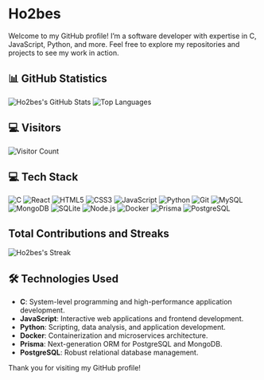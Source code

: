 # Ho2bes

Welcome to my GitHub profile! I’m a software developer with expertise in C, JavaScript, Python, and more. Feel free to explore my repositories and projects to see my work in action.

## 📊 GitHub Statistics

![Ho2bes's GitHub Stats](https://github-readme-stats.vercel.app/api?username=Ho2bes&show_icons=true&hide_title=true&count_private=true&hide=prs&theme=dark)
![Top Languages](https://github-readme-stats.vercel.app/api/top-langs/?username=Ho2bes&layout=compact&theme=dark)

## 💻 Visitors

![Visitor Count](https://profile-counter.glitch.me/{Ho2bes}/count.svg)

## 💻 Tech Stack

![C](https://img.shields.io/badge/C-00599C?style=for-the-badge&logo=c&logoColor=white)
![React](https://img.shields.io/badge/react-%2320232a.svg?style=for-the-badge&logo=react&logoColor=%2361DAFB)
![HTML5](https://img.shields.io/badge/html5%20-%23E34F26.svg?&style=for-the-badge&logo=html5&logoColor=white)
![CSS3](https://img.shields.io/badge/css3-%231572B6.svg?&style=for-the-badge&logo=css3&logoColor=white)
![JavaScript](https://img.shields.io/badge/javascript-%23323330.svg?style=for-the-badge&logo=javascript&logoColor=%23F7DF1E)
![Python](https://img.shields.io/badge/python-3670A0?style=for-the-badge&logo=python&logoColor=ffdd54)
![Git](https://img.shields.io/badge/git%20-%23F05033.svg?&style=for-the-badge&logo=git&logoColor=white)
![MySQL](https://img.shields.io/badge/mysql-%2300f.svg?&style=for-the-badge&logo=mysql&logoColor=white)
![MongoDB](https://img.shields.io/badge/MongoDB-%234ea94b.svg?&style=for-the-badge&logo=mongodb&logoColor=white)
![SQLite](https://img.shields.io/badge/sqlite-%2307405e.svg?&style=for-the-badge&logo=sqlite&logoColor=white)
![Node.js](https://img.shields.io/badge/node.js-6DA55F?style=for-the-badge&logo=node.js&logoColor=white)
![Docker](https://img.shields.io/badge/Docker-2496ED?style=for-the-badge&logo=docker&logoColor=white)
![Prisma](https://img.shields.io/badge/Prisma-1B222D?style=for-the-badge&logo=prisma&logoColor=white)
![PostgreSQL](https://img.shields.io/badge/PostgreSQL-4169E1?style=for-the-badge&logo=postgresql&logoColor=white)

## Total Contributions and Streaks

![Ho2bes's Streak](https://streak-stats.demolab.com?user=Ho2bes&theme=react&card_width=400)

## 🛠 Technologies Used

- **C**: System-level programming and high-performance application development.
- **JavaScript**: Interactive web applications and frontend development.
- **Python**: Scripting, data analysis, and application development.
- **Docker**: Containerization and microservices architecture.
- **Prisma**: Next-generation ORM for PostgreSQL and MongoDB.
- **PostgreSQL**: Robust relational database management.

Thank you for visiting my GitHub profile!
